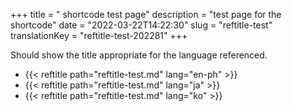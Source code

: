 +++
title = "<reftitle> shortcode test page"
description = "test page for the <reftitle> shortcode"
date = "2022-03-22T14:22:30"
slug = "reftitle-test"
translationKey = "reftitle-test-202281"
+++

Should show the title appropriate for the language referenced.

* {{< reftitle path="reftitle-test.md" lang="en-ph" >}}
* {{< reftitle path="reftitle-test.md" lang="ja" >}}
* {{< reftitle path="reftitle-test.md" lang="ko" >}}
